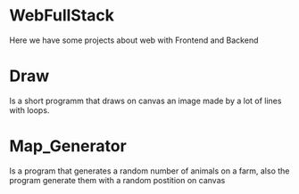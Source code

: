 # WebFullStack
Here we have some projects about web with Frontend and Backend

# Draw 
>  
  Is a short programm that draws on canvas an image made by a lot of lines with loops.
  
# Map_Generator
>
  Is a program that generates a random number of animals on a farm, also the program generate them with a random postition on canvas
